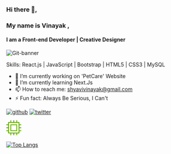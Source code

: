 
### Hi there 👋,

### My name is Vinayak ,
#### I am a Front-end Developer | Creative Designer

![Git-banner](https://github.com/VinayakShyavi/VinayakShyavi/assets/121218561/66f13b77-6dce-4918-b06e-c261ef452914)

Skills: React.js | JavaScript | Bootstrap | HTML5 | CSS3 | MySQL

- 🔭 I’m currently working on 'PetCare' Website 
- 🌱 I’m currently learning Next.Js 
- 📫 How to reach me: shyavivinayak@gmail.com 
- ⚡ Fun fact: Always Be Serious, I Can't 


[<img src='https://cdn.jsdelivr.net/npm/simple-icons@3.0.1/icons/github.svg' alt='github' height='40'>](https://github.com/VinayakShyavi)  [<img src='https://cdn.jsdelivr.net/npm/simple-icons@3.0.1/icons/twitter.svg' alt='twitter' height='40'>](https://twitter.com/vinayaks_12)  

<a href='https://docs.github.com/en/developers'><img src='https://raw.githubusercontent.com/acervenky/animated-github-badges/master/assets/devbadge.gif' width='40' height='40'></a> 

[![Top Langs](https://github-readme-stats.vercel.app/api/top-langs/?username=VinayakShyavi)](https://github.com/anuraghazra/github-readme-stats)



 



